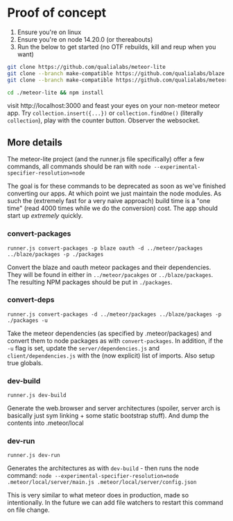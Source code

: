 
# Proof of concept
1. Ensure you're on linux
2. Ensure you're on node 14.20.0 (or thereabouts)
3. Run the below to get started (no OTF rebuilds, kill and reup when you want)

```bash
git clone https://github.com/qualialabs/meteor-lite
git clone --branch make-compatible https://github.com/qualialabs/blaze
git clone --branch make-compatible https://github.com/qualialabs/meteor

cd ./meteor-lite && npm install
```

visit http://localhost:3000 and feast your eyes on your non-meteor meteor app. Try `collection.insert({...})` or `collection.findOne()` (literally `collection`), play with the counter button. Observer the websocket.

## More details
The meteor-lite project (and the runner.js file specifically) offer a few commands, all commands should be ran with `node --experimental-specifier-resolution=node`

The goal is for these commands to be deprecated as soon as we've finished converting our apps. At which point we just maintain the node modules. As such the (extremely fast for a very naive approach) build time is a "one time" (read 4000 times while we do the conversion) cost. The app should start up *extremely* quickly.

### convert-packages
`runner.js convert-packages -p blaze oauth -d ../meteor/packages ../blaze/packages -p ./packages`

Convert the blaze and oauth meteor packages and their dependencies. They will be found in either in `../meteor/pacakges` or `../blaze/packages`. The resulting NPM packages should be put in `./packages`.

### convert-deps
`runner.js convert-packages -d ../meteor/packages ../blaze/packages -p ./packages -u`

Take the meteor dependencies (as specified by .meteor/packages) and convert them to node packages as with `convert-packages`. In addition, if the `-u` flag is set, update the `server/dependencies.js` and `client/dependencies.js` with the (now explicit) list of imports. Also setup true globals.

### dev-build
`runner.js dev-build`

Generate the web.browser and server architectures (spoiler, server arch is basically just sym linking + some static bootstrap stuff). And dump the contents into .meteor/local

### dev-run
`runner.js dev-run`

Generates the architectures as with `dev-build` - then runs the node command:
```node --experimental-specifier-resolution=node .meteor/local/server/main.js .meteor/local/server/config.json```

This is very similar to what meteor does in production, made so intentionally. In the future we can add file watchers to restart this command on file change.
